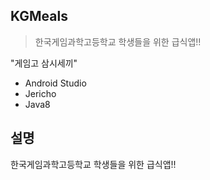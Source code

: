 ## KGMeals
> 한국게임과학고등학교 학생들을 위한 급식앱!!

"게임고 삼시세끼"
- Android Studio
- Jericho
- Java8

## 설명

한국게임과학고등학교 학생들을 위한 급식앱!!
